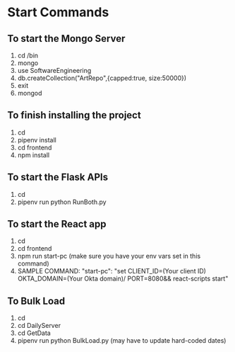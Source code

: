 # Start Commands

## To start the Mongo Server

1. cd <mongodb installation dir>/bin
2. mongo
3. use SoftwareEngineering
4. db.createCollection("ArtRepo",{capped:true, size:50000})
5. exit
6. mongod

## To finish installing the project

1. cd <project installation dir>
2. pipenv install
3. cd frontend
4. npm install

## To start the Flask APIs

1. cd <project installation dir>
2. pipenv run python RunBoth.py

## To start the React app

1. cd <project installation dir>
2. cd frontend
3. npm run start-pc (make sure you have your env vars set in this command)
4. SAMPLE COMMAND: "start-pc": "set CLIENT_ID=(Your client ID) OKTA_DOMAIN=(Your Okta domain)/ PORT=8080&& react-scripts start"
  
## To Bulk Load

1. cd <project installation dir>
2. cd DailyServer
3. cd GetData
4. pipenv run python BulkLoad.py (may have to update hard-coded dates)
